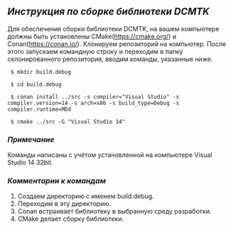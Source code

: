        
## *Инструкция по сборке библиотеки DCMTK*
Для обеспечения сборки библиотеки DCMTK, на вашем компьютере должны быть установлены CMake(https://cmake.org/) и Conan(https://conan.io/). Клонируем репозиторий на компьютер. После этого запускаем командную строку и переходим в папку склонированного репозитория, вводим команды, указанные ниже.

     $ mkdir build.debug

     $ cd build.debug

     $ conan install ../src -s compiler="Visual Studio" -s compiler.version=14 -s arch=x86 -s build_type=Debug -s compiler.runtime=MDd

     $ cmake ../src -G "Visual Studio 14"

### *Примечание*
Команды написаны с учётом установленной на компьютере Visual Studio 14 32bit.
     
### *Комментарии к командам*

1. Создаем директорию с именем build.debug.
2. Переходим в эту директорию.
3. Conan встраивает библиотеку в выбранную среду разработки.
4. CMake делает сборку библиотеки.




